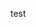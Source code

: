 


































































































test




